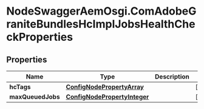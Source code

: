 # NodeSwaggerAemOsgi.ComAdobeGraniteBundlesHcImplJobsHealthCheckProperties

## Properties

Name | Type | Description | Notes
------------ | ------------- | ------------- | -------------
**hcTags** | [**ConfigNodePropertyArray**](ConfigNodePropertyArray.md) |  | [optional] 
**maxQueuedJobs** | [**ConfigNodePropertyInteger**](ConfigNodePropertyInteger.md) |  | [optional] 


